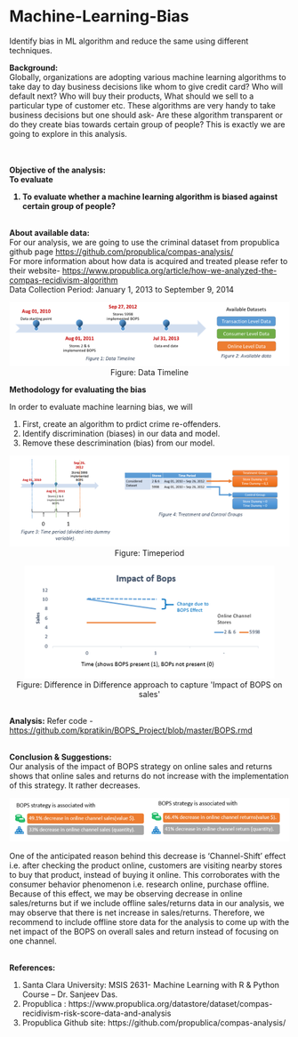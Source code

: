 # Machine-Learning-Bias
Identify bias in ML algorithm and reduce the same using different techniques. 
 
<b>Background:</b><br> 
Globally, organizations are adopting various machine learning algorithms to take day to day business decisions like whom to give credit card? Who will default next? Who will buy their products, What should we sell to a particular type of customer etc. These algorithms are very handy to take business decisions but one should ask- Are these algorithm transparent or do they create bias towards certain group of people? This is exactly we are going to explore in this analysis.

<br><br>
<b>Objective of the analysis: 
<br>To evaluate <br>
1. To evaluate whether a machine learning algorithm is biased against certain group of people?  
 </b>
 
 <b><br>
About available data:</b><br>
For our analysis, we are going to use the criminal dataset from propublica github page https://github.com/propublica/compas-analysis/
<br> For more information about how data is acquired and treated please refer to their website- https://www.propublica.org/article/how-we-analyzed-the-compas-recidivism-algorithm
<br>Data Collection Period: January 1, 2013 to September 9, 2014

<p align="center"><img src="https://github.com/kpratikin/BOPS_Project/blob/master/Data%20availiability%20and%20timeline.PNG">
 <br>Figure: Data Timeline
 </p>
 
<b>Methodology for evaluating the bias</b><br>

In order to evaluate machine learning bias, we will 
<ol><li>First, create an algorithm to prdict crime re-offenders.
  <li> Identify discrimination (biases) in our data and model.
    <li> Remove these descrimination (bias) from our model.
      </ol>
<p align="center"><img src="https://github.com/kpratikin/BOPS_Project/blob/master/timeline%20and%20treatment.PNG">
 <br>Figure: Timeperiod
 </p>

<p align="center"><img src="https://github.com/kpratikin/BOPS_Project/blob/master/impact%20of%20bops.PNG">
 <br>Figure: Difference in Difference approach to capture 'Impact of BOPS on sales'
 </p>


<br><b>Analysis:</b>
Refer code - https://github.com/kpratikin/BOPS_Project/blob/master/BOPS.rmd

<br><b>Conclusion & Suggestions:</b><br>
Our analysis of the impact of BOPS strategy on online sales and returns shows that online sales and returns do not increase with the implementation of this strategy. It rather decreases. 

<p align="center"><img src="https://github.com/kpratikin/BOPS_Project/blob/master/Conclusion.PNG">
 </p>


One of the anticipated reason behind this decrease is ‘Channel-Shift’ effect i.e. after checking the product online, customers are visiting nearby stores to buy that product, instead of buying it online. This corroborates with the consumer behavior phenomenon i.e. research online, purchase offline. Because of this effect, we may be observing decrease in online sales/returns but if we include offline sales/returns data in our analysis, we may observe that there is net increase in sales/returns. Therefore, we recommend to include offline store data for the analysis to come up with the net impact of the BOPS on overall sales and return instead of focusing on one channel.

<br><b>References:</b>
<ol><li>Santa Clara University: MSIS 2631- Machine Learning with R & Python Course – Dr. Sanjeev Das.
<li>Propublica : https://www.propublica.org/datastore/dataset/compas-recidivism-risk-score-data-and-analysis
<li> Propublica Github site: https://github.com/propublica/compas-analysis/

